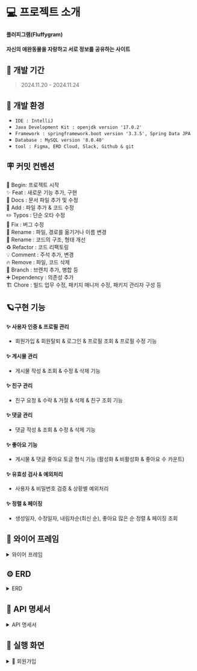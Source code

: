 # 💻 프로젝트 소개
#### **플러피그램(Fluffygram)**
#### 자신의 애완동물을 자랑하고 서로 정보를 공유하는 사이트

## 🚀 개발 기간
> 2024.11.20 - 2024.11.24


## 🌱 개발 환경
- `IDE : IntelliJ`
- `Java Development Kit : openjdk version '17.0.2'`
- `Framework : springframework.boot version '3.3.5', Spring Data JPA`
- `Database : MySQL version '8.0.40'`
- `tool : Figma, ERD Cloud, Slack, Github & git`

## 🪧 커밋 컨벤션
🎉 Begin: 프로젝트 시작 <br>
✨ Feat : 새로운 기능 추가, 구현<br>
📝 Docs : 문서 파일 추가 및 수정<br>
🔧 Add :  파일 추가 & 코드 수정<br>
✏️ Typos : 단순 오타 수정<br>
🐛 Fix : 버그 수정<br>
🚚 Rename : 파일, 경로를 옮기거나 이름 변경<br>
🎨 Rename : 코드의 구조, 형태 개선<br>
♻️ Refactor : 코드 리팩토링<br>
💡 Comment : 주석 추가, 변경<br>
🔥 Remove : 파일, 코드 삭제<br>
🔀 Branch : 브랜치 추가, 병합 등<br>
➕ Dependency : 의존성 추가<br>
🏗️ Chore : 빌드 업무 수정, 패키지 매니저 수정, 패키지 관리자 구성 등

## 🪐구현 기능

#### **✨ 사용자 인증 & 프로필 관리**
* 회원가입 & 회원탈퇴 & 로그인 & 프로필 조회 & 프로필 수정 기능
  
#### **✨ 게시물 관리**
* 게시물 작성 & 조회 & 수정 & 삭제 기능

#### **✨ 친구 관리**
* 친구 요청 & 수락 & 거절 & 삭제 & 친구 조회 기능

#### **✨ 댓글 관리**
* 댓글 작성 & 조회 & 수정 & 삭제 기능

#### **✨ 좋아요 기능**
* 게시물 & 댓글 좋아요 토글 형식 기능 (활성화 & 비활성화 & 좋아요 수 카운트)

#### **✨ 유효성 검사 & 예외처리**
* 사용자 & 비밀번호 검증 & 상황별 예외처리

#### **✨ 정렬 & 페이징**
* 생성일자, 수정일자, 내림차순(최신 순), 좋아요 많은 순 정렬 & 페이징 조회


## 📅 와이어 프레임
<details>
<summary>와이어 프레임</summary>

![image](https://github.com/user-attachments/assets/70632c8e-55c6-4c0c-9501-abe9b8194a1d)
![image](https://github.com/user-attachments/assets/e258d084-2ca2-46f8-886d-8bba94ae4c12)
![image](https://github.com/user-attachments/assets/7b208f71-86e6-4ebc-b715-36fe5e82aad1)
![image](https://github.com/user-attachments/assets/6891a9d1-5d89-458e-84af-55c9cfc7ea0f)
![image](https://github.com/user-attachments/assets/fa1a7872-4416-4f0a-882b-50ace256d079)
![image](https://github.com/user-attachments/assets/04812178-81a8-4331-bcfa-00d00a91d51d)



</details>

## ⚙️ ERD
<details>
<summary>ERD</summary>

![fluffygram ERD](https://github.com/user-attachments/assets/17514ff3-d6d7-4f5a-82ac-96392b07cb04)
</details>
  

## 📑 API 명세서
<details>
<summary>API 명세서</summary>
<br/>


![image](https://github.com/user-attachments/assets/ad6ed912-cf7c-4429-a101-a5db52d38184)



정가현	시작 전	POST	회원가입	/api/users/signup			{
”email” : “aaaa@gmail.com”,
”password” : “Password123!”,
”nickname” : “닉네임”
}	{
”email”:”aaaa@gmail.com”,
”nickname”:”닉네임”
}	201 Created
400 Bad Request
정가현	시작 전	POST	로그인	/api/users/login		Set-Cookie :
JSESSIONID= ${ssessionId}	{
”email” : “aaaa@gmail.com”,
”password” : “Password123!”
}		200 OK
400 Bad Request
401 Unauthorized
정가현	시작 전	POST	로그아웃	/api/users/logout	Cookie :
JSESSIONID= ${sessionId}				200 OK

정가현	시작 전	GET	유저 조회	/api/users/{userId}	Cookie :
JSESSIONID= ${sessionId}			{
”nickname” : “닉네임”,
”userImage” : “http://url”,
”selfComment” : “자기소개내용”,
”postCount” : “10”,
”friendCount” : “10”
}	200 OK
404 Not Found
정가현	시작 전	PATCH	유저 수정	/api/users/{userId}	Cookie :
JSESSIONID= ${sessionId}		{
”nickname” : “닉네임”,
”userImage” : “http://url”,
”selfComment” : “String(30)”,
”oldPassword” : “Password123!”,
”newPassword” : “NewPassword2!”
}	{
”nickname” : “닉네임”,
”userImage” : “http://url”,
”selfComment” : “자기소개내용”,
”postCount” : “10,
”friendCount” : “10”
}	200 OK
404 Not Found
정가현	시작 전	DELETE	유저 삭제	/api/users/withdraw	Cookie :
JSESSIONID= ${sessionId}		{
”password” : “Password123!”
}		204 No Content
400 Bad Request
김태훈	완료	POST	게시글 작성	/api/boards	Cookie :
JSESSIONID= ${sessionId}		{
”postImage” : “http://url”,
”postBody” : “String(255)”
}	{
”id” : “1”,
”postImage” : “http://url”,
”postBody” : “내용”,
”createdAt” : “datetime”
}	201 Created
김태훈	완료	GET	게시글 조회	/api/boards?page=0&sort=createdAt	Cookie :
JSESSIONID= ${sessionId}			{
”boards” : [
{
”id” : “1”,
”userId” : “1”,
”postImage” : “http://url”,
”postBody” : “내용”,
”createdAt” : “datetime”

},
{
”id” : “2”,
”userId” : “2”,
”postImage” : “http://url”,
”postBody” : “내용”,
”createdAt” : “datetime”

}
…
]
}	200 OK
김태훈	완료	PATCH	게시글 수정	/api/boards/{board_id}	Cookie :
JSESSIONID= ${sessionId}		{
”postImage” : “String(255)”,
”postBody” : “String(255)”
}	{
”id” : “1”,
”postImage” : “http://url”,
”postBody” : “수정된 내용”,
”createdAt” : “datetime”
}	200 OK
400 Bad Request
401 Unauthorized
404 Not Found
김태훈	완료	DELETE	게시글 삭제	/api/boards/{board_id}	Cookie :
JSESSIONID= ${sessionId}				204 No Content
401 Unauthorized
404 Not Found
정가현	시작 전	POST	게시글 좋아요 반응	/api/boards/{board_id}/like	Cookie :
JSESSIONID= ${sessionId}				200 OK
400 Bad Request
404 Not Found
정가현	시작 전	DELETE	게시글 좋아요 삭제	/api/boards/{board_id}/like	Cookie :
JSESSIONID= ${sessionId}				200 OK
400 Bad Request
404 Not Found
정선우	시작 전	GET	친구 목록 조회	/api/friends/{user_id}

user_id : 조회하고자 하는 유저 아이디	Cookie :
JSESSIONID= ${sessionId}

로그인된 사용자만 접근 가능

user_id와 관계 설정을 위해 사용됨			[
{
”userId”: 12
"userName": "홍길동",
"userImage": "http://url",
"friendStatus": "NO_RELATION",
"representFriendName": "김순삼",
"relationFriendCount": 3
},
{
”userId”: 11
"userName": "박길동",
"userImage": "http://url",
"friendStatus": "RELATION",
"representFriend": "박동구",
"relationFriendCount": 2
}
]
	200 OK
404 Not Found




### user

<table>
    <tr>
      <th scope="col">기능</td>
      <th scope="col">Method</td>
      <th scope="col">URL</th>
      <th scope="col">Request</td>
      <th scope="col">Response</td>
      <th scope="col">요쳥 변수</td>
      <th scope="col">request</td>
      <th scope="col">응답 변수</td>
      <th scope="col">response</td>
      <th scope="col">상태 코드</td>
    </tr>
    <tr>
      <td>사용자 생성<br>(회원가입)</td>
      <td>POST</td>
      <td>/users/signup</td>
      <td></td>
      <td></td>
      <td>String email : 필수 0<br>
        String password : 필수 0<br>
       String userNicname : 필수 0<br>
      String phoneNumber : 필수 0<br>
      String profileImage : 필수 x</td>
      <td>form-data :
{
      "email " : "abcde@gmail.com",<br>
      "password" : "12345",<br>
      "userNicname " : "닉네임",<br>
     "phoneNumber " : "01012345678",<br>
     "profileImage" : "fdkjf39"<br>
 }</td>
 
      <td>requestBody(JSON) :
{<br>
      "email " : "abcde@gmail.com",<br>
      "password" : "12345",<br>
      "userNicname " : "닉네임",<br>
     "phoneNumber " : "01012345678",<br>
     "profileImage" : "fdkjf39"<br>
 }</td>
      <td>Long id : 필수 0<br>
String email : 필수 0<br>
String userNicname : 필수 0<br>
String phoneNumber : 필수 0<br>
String profileImage : 필수 x<br>
LocalDatetime createAt : 필수 0<br>
LocalDatetime modifyAt : 필수 0"</td>
      <td>
        {
      "id" : "1",<br>
      "email " : "abcde@gmail.com",<br>
      "userNicname " : "닉네임",<br>
     "phoneNumber " : "01012345678",<br>
     "profileImage" : "fdkjf39",<br>
    "create_at" : "2024-11-19 18:00:00",<br>
     "modify_at" : "2024-11-19 18:00:00"<br>
 }
      </td>
      <td>
        201: 생성 성공,<br> 
400: 잘못된 값 입력
      </td>
    </tr>
    <tr>
      <td>사용자 전체 조회</td>
      <td>GET</td>
      <td>/users</td>
      <td>Cookie :<br>
JSESSIONID= ${sessionId}</td>
<td></td>
<td>없음</td>
<td>없음</td>
      <td>list:<br>
Long id : 필수 0<br>
String email : 필수 0<br>
String userNicname : 필수 0<br>
String phoneNumber : 필수 0<br>
String profileImage : 필수 x<br>
LocalDatetime createAt : 필수 0<br>
LocalDatetime modifyAt : 필수 0
String status : 필수 0<br>
      </td>
      <td>[
{
      "id" : "1",<br>
      "email " : "abcde@gmail.com",<br>
      "userNicname " : "닉네임",<br>
     "phoneNumber " : "01012345678",<br>
     "profileImage" : "fdkjf39",<br>
    "create_at" : "2024-11-19 18:00:00",<br>
     "modifyAt " : "2024-11-19 18:00:00"<br>
      "status" : REGISTER<br>
 },<br>
{<br>
      "id" : "1",<br>
      "email " : "efgh@gmail.com",<br>
      "userNicname " : "닉네임2",<br>
     "phoneNumber " : "01012349876",<br>
     "profileImage" : "glwjfq",<br>
    "create_at" : "2024-11-19 18:00:00",<br>
     "modify_at" : "2024-11-19"<br>
     "status" : DELETE<br>
 }<br>
]</td>
<td>200 : 정상<br>
401 : 권한 없음 (로그인 인증 안됨)<br>
404 : 해당 데이터 없음</td>
    </tr>
    <tr>
      <td>사용자 단건 조회</td> 
      <td>GET</td>
      <td>/users/{id}</td>
      <td>Cookie :<br>
      JESSIONID = ${sessionId}</td>
      <td></td>
      <td>Long id : 필수 0</td>
      <td>PathVariable(param)<br>
{<br>
"id" : 1<br>
}</td>
      <td>Long id : 필수 0<br>
String email : 필수 0<br>
String userNicname : 필수 0<br>
String phoneNumber : 필수 0<br>
String profileImage : 필수 x<br>
LocalDatetime createAt : 필수 0<br>
LocalDatetime modifyAt : 필수 0
String status : 필수 0<br></td>
      <td>
        {<br>
      "id" : "1",<br>
      "email " : "abcde@gmail.com",<br>
      "userNicname " : "닉네임",<br>
     "phoneNumber " : "01023120202",<br>
     "profileImage" : "base64로 인코딩된 문자열",<br>
    "create_at" : "2024-11-19 18:00:00",<br>
     "modify_at" : "2024-11-19 18:00:00"<br>
      "status" : OTHER<br>
 }
      </td>
      <td>
        200 : 정상<br>
        400 : 잘못된 값 입력<br>
401 : 권한 없음 (로그인 인증 안됨)<br>
404 : 해당 데이터 없음<br>
      </td>
    </tr>
    <tr>
      <td>사용자 정보 수정</td>
      <td>PATCH</td>
      <td>/users/{id}</td>
      <td>Cookie :<br>
      JSESSIONID=${sessionId}</td>
      <td></td>
      <td>Long id : 필수 0<br>
String presentPassword : 필수 0<br>
String changePassword : 필수 x<br>
String userNicname : 필수 x<br>
String phoneNumber : 필수 x<br>
MultipartFile profileImage : 필수 x</td>
      <td>
PathVariable(param)<br>
{<br>
"id" : 1<br>
},<br>
form-data :<br>
{<br>
      "presentPassword" : "!a123456"<br>
      "changePassword" : "!a12345678",<br>
      "userNicname " : "닉네임수정",<br>
     "phoneNumber " : "01012349876",<br>
     "profileImage" : image.jpg<br>
 }<br>
      </td>
      <td>
     Long id : 필수 0<br>
String email : 필수 0<br>
String userNicname : 필수 0<br>
String phoneNumber : 필수 0<br>
String profileImage : 필수 x<br>
LocalDatetime createAt : 필수 0<br>
LocalDatetime modifyAt : 필수 0<br>
String status : 필수 0<br>
      </td>
      <td>{
      "id" : "1",<br>
      "email " : "abcde@gmail.com",<br>
      "userNicname " : "닉네임수정",<br>
     "phoneNumber " : "01012349876",<br>
     "profileImage" : "fdkjf39",<br>
    "createAt" : "2024-11-19 15:50:24",<br>
    "modifyAt" : "2024-11-19 15:50:24",<br>
    "status" : MINE<br>
 }</td>
      <td>
        200 : 정상<br>
400 : 잘못된 값 입력<br>
401 : 권한 없음(로그인 인증 안)
404 : 해당 데이터 없음<br>
      </td>
    </tr>
    <tr>
      <td>사용자 삭제</td>
      <td>Delete</td>
      <td>/users/{id}</td>
      <td>Cookie :<br>
      JSESSIONID = ${sessionId}</td>
      <td></td>
      <td>Long id : 필수 0<br>
String password : 필수 0</td>
      <td>PathVariable(param)<br>
{<br>
"id" : 1<br>
},<br>
requestBody(JSON) :<br>
{<br>
     "password" : "!a123456"<br>
 }</td>
 <td>없음</td>
 <td>없음</td>
 <td>204 : 내용없음<br>
400 : 잘못된 값 입력<br>
401 : 권한 없음 (로그인 인증 안됨)<br>
404 : 해당 데이터 없음</td>
    </tr>
    <tr>
      <td>로그인</td>
      <td>POST</td>
      <td>/users/login</td>
      <td></td>
      <td>Set-Cookie :<br> 
JSESSIONID= ${ssessionId}<br>
      </td>
      <td>String email : 필수 0<br>
String password : 필수 0<br>
      </td>
      <td>
        requestBody(JSON) :<br>
{<br>
      "email " : "abcde@gmail.com",<br>
      "password" : "!a123456"<br>
 }<br>
      </td>
        <td>없음</td>
        <td>없음</td>
        <td>
          201: 생성 성공,<br>
400 : 잘못된 값 입력,<br>
404 : 해당 데이터 없음<br>
        </td>
    </tr>
    <tr>
      <td>로그아웃</td>
      <td>POST</td>
      <td>/users/logout</td>
      <td>Cookie :<br> 
JSESSIONID= ${sessionId}<br>
      </td>
      <td></td>
      <td>없음</td>
      <td>없음</td>
      <td>없음</td>
      <td>없음</td>
      <td>200 : 정상</td>
    </tr>
  </table>

<details>
<summary> 사용자 생성</summary>

  
|  기능  | method |URL|
|:----:|:------:|:---:|
| 사용자 생성 | POST  |/users/signup|

#### Request Eelements
|    파라미터    |   타입    | 필수 여부 |           설명           |
|:----------:|:-------:|:-----:|:----------------------:|
|   email    | String  |   Y   |         이메일          |
|  password  | String  |   Y   |         비밀번호          |
|  userNickname   | String  |   Y   |         유저 닉네임         |
|  phoneNumber  | String  |   Y   |         전화번호          |
|  profileImage   | String  |   N   |         사진첨부         |

#### Respons Eelements
| 파라미터  |   타입    | 필수 여부 |     설명 |
|:-----:|:-------:|:-----:|:------:|
| id | Integer |   Y   |         ID          |
|   email    | String  |   Y   |         이메일          |
|  userNickname  | String  |   Y   |         유저 닉네임          |
| profileImage | String |   N   |   사진 첨부   |
| create_at |  String   |   Y   | 일정 작성 일자 (datetime) |
| modify_at |  String   |   Y   | 일정 최종 수정 일자 (datetime) |




#### Schedule
|    기능    | method |URL|
|:--------:|:------:|:---:|
|  일정 생성   | POST  |/schedules|
| 일정 목록 조회 | GET  |/schedules|
| 일정 상세 조회 | GET  |/schedules/{Id}|
|  일정 수정   | PUT  |/schedules/{Id}|
|  일정 삭제   | DELETE  |/schedules/{Id}|

<details>
<summary> 일정 생성</summary>

|  기능  | method |URL|
|:----:|:------:|:---:|
| 일정 생성 | POST  |/schedules|

#### Request Eelements
|    파라미터    |   타입    | 필수 여부 |           설명           |
|:----------:|:-------:|:-----:|:----------------------:|
|   title    | String  |   Y   |         일정 제목          |
|  contents  | String  |   Y   |         일정 내용          |
|  user_id   | String  |   Y   |         사용자 ID         |

#### Respons Eelements
| 파라미터  |   타입    | 필수 여부 |     설명 |
|:-----:|:-------:|:-----:|:------:|
| id | Integer |   Y   |         일정 ID          |
|   title    | String  |   Y   |         일정 제목          |
|  contents  | String  |   Y   |         일정 내용          |
| created_at | String |   Y   |   일정 작성 일자(datetime)   |
| updated_at |  String   |   Y   | 일정 최종 수정 일자 (datetime) |


#### 요청 예시

```json
  {
      "title" : "제목입니다.",
      "contents" : "내용입니다.",
      "username" : "유저이름"
  }
```
#### 응답 예시
- Statue Code 201 Created [생성 성공]
```json
  {
      "id": 1,
      "title": "제목입니다.",
      "contents": "내용입니다."
  }
```
- Statue Code 400 Bad Request [잘못된 요청]
```json
  {
    "error": "일정 생성에 실패했습니다."
  }
```
</details>

</details>
</details>

## 🌟 실행 화면
<details>
<summary> 🙋 회원가입</summary>

</details>


